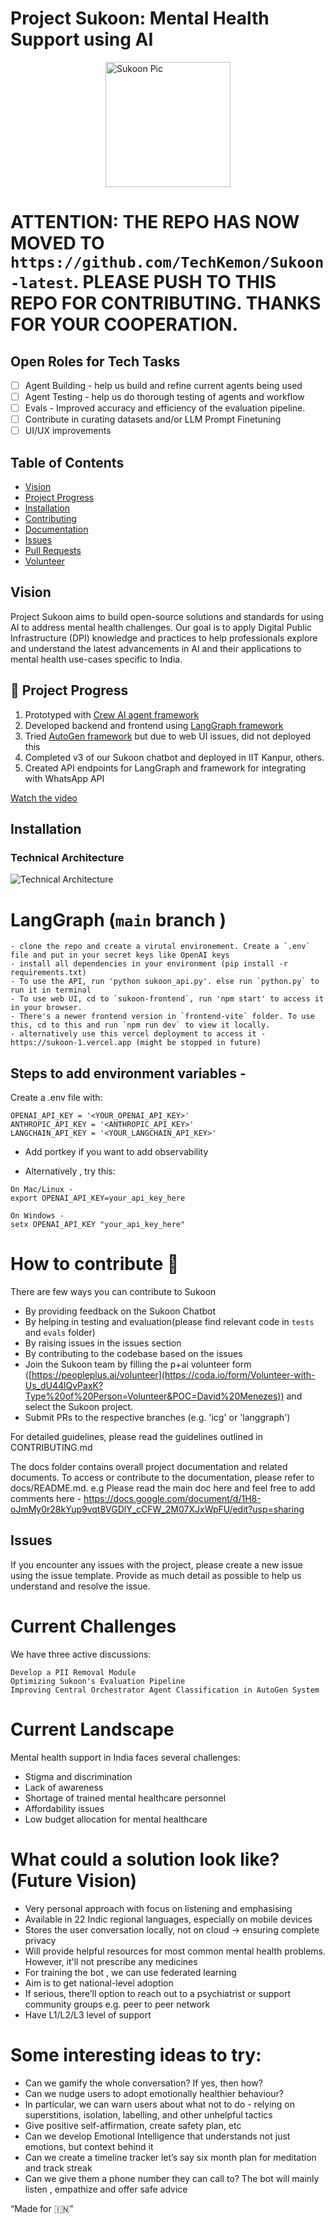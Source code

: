 # Project Sukoon: Mental Health Support using AI
<img src="archive/sukoon_logo.png" alt="Sukoon Pic" width="200" style="display: block; margin: 0 auto;">

# ATTENTION: THE REPO HAS NOW MOVED TO `https://github.com/TechKemon/Sukoon-latest`. PLEASE PUSH TO THIS REPO FOR CONTRIBUTING. THANKS FOR YOUR COOPERATION.

## Open Roles for Tech Tasks 

- [ ] Agent Building - help us build and refine current agents being used
- [ ] Agent Testing - help us do thorough testing of agents and workflow
- [ ] Evals - Improved accuracy and efficiency of the evaluation pipeline.
- [ ] Contribute in curating datasets and/or LLM Prompt Finetuning
- [ ] UI/UX improvements 
      
## Table of Contents

- [Vision](#vision)
- [Project Progress](#project-progress)
- [Installation](#installation)
- [Contributing](#contributing)
- [Documentation](#documentation)
- [Issues](#issues)
- [Pull Requests](#pull-requests)
- [Volunteer](#volunteer)

## Vision

Project Sukoon aims to build open-source solutions and standards for using AI to address mental health challenges. Our goal is to apply Digital Public Infrastructure (DPI) knowledge and practices to help professionals explore and understand the latest advancements in AI and their applications to mental health use-cases specific to India.

## 🚀 Project Progress

1. Prototyped with [Crew AI agent framework](https://www.crewai.com/)
2. Developed backend and frontend using [LangGraph framework](https://www.langchain.com/langgraph)
3. Tried [AutoGen framework](https://microsoft.github.io/autogen/docs/tutorial/introduction/) but due to web UI issues, did not deployed this
4. Completed v3 of our Sukoon chatbot and deployed in IIT Kanpur, others.
5. Created API endpoints for LangGraph and framework for integrating with WhatsApp API

[Watch the video](https://drive.google.com/file/d/1zFL8nz0d8aqzHxJhFU0h-ScDdFaSkPeT/view?usp=drive_link)

## Installation

### Technical Architecture
![Technical Architecture](archive/sukoon_tech_arch_1x.png)

# LangGraph (`main` branch )
```
- clone the repo and create a virutal environement. Create a `.env` file and put in your secret keys like OpenAI keys
- install all dependencies in your environment (pip install -r requirements.txt)
- To use the API, run 'python sukoon_api.py'. else run `python.py` to run it in terminal
- To use web UI, cd to `sukoon-frontend`, run 'npm start' to access it in your browser. 
- There's a newer frontend version in `frontend-vite` folder. To use this, cd to this and run `npm run dev` to view it locally.
- alternatively use this vercel deployment to access it - https://sukoon-1.vercel.app (might be stopped in future)
```
## Steps to add environment variables - 
Create a .env file with:
```
OPENAI_API_KEY = '<YOUR_OPENAI_API_KEY>' 
ANTHROPIC_API_KEY = '<ANTHROPIC_API_KEY>'
LANGCHAIN_API_KEY = '<YOUR_LANGCHAIN_API_KEY>'
```
- Add portkey if you want to add observability

- Alternatively , try this:
```
On Mac/Linux -
export OPENAI_API_KEY=your_api_key_here

On Windows -
setx OPENAI_API_KEY "your_api_key_here"
```

# How to contribute 🤝
There are few ways you can contribute to Sukoon

- By providing feedback on the Sukoon Chatbot
- By helping in testing and evaluation(please find relevant code in `tests` and `evals` folder)
- By raising issues in the issues section
- By contributing to the codebase based on the issues
- Join the Sukoon team by filling the p+ai volunteer form ([https://peopleplus.ai/volunteer](https://coda.io/form/Volunteer-with-Us_dU44lQvPaxK?Type%20of%20Person=Volunteer&POC=David%20Menezes)) and select the Sukoon project.
- Submit PRs to the respective branches (e.g. 'icg' or 'langgraph')

For detailed guidelines, please read the guidelines outlined in CONTRIBUTING.md

The docs folder contains overall project documentation and related documents. To access or contribute to the documentation, please refer to docs/README.md.
e.g Please read the main doc here and feel free to add comments here - https://docs.google.com/document/d/1H8-oJmMy0r28kYup9vqt8VGDlY_cCFW_2M07XJxWpFU/edit?usp=sharing 

## Issues

If you encounter any issues with the project, please create a new issue using the issue template. Provide as much detail as possible to help us understand and resolve the issue.

# Current Challenges
We have three active discussions:
```
Develop a PII Removal Module
Optimizing Sukoon's Evaluation Pipeline
Improving Central Orchestrator Agent Classification in AutoGen System
```

# Current Landscape
Mental health support in India faces several challenges:

* Stigma and discrimination
* Lack of awareness
* Shortage of trained mental healthcare personnel
* Affordability issues
* Low budget allocation for mental healthcare

# What could a solution look like? (Future Vision) 
* Very personal approach with focus on listening and emphasising
* Available in 22 Indic regional languages, especially on mobile devices
* Stores the user conversation locally, not on cloud -> ensuring complete privacy
* Will provide helpful resources for most common mental health problems. However, it'll not prescribe any medicines
* For training the bot , we can use federated learning
* Aim is to get national-level adoption
* If serious, there’ll option to reach out to a psychiatrist or support community groups e.g. peer to peer network
* Have L1/L2/L3 level of support 

# Some interesting ideas to try: 
* Can we gamify the whole conversation? If yes, then how? 
* Can we nudge users to adopt emotionally healthier behaviour? 
* In particular, we can warn users about what not to do - relying on superstitions, isolation, labelling, and other unhelpful tactics
* Give positive self-affirmation, create safety plan, etc
* Can we develop Emotional Intelligence that understands not just emotions, but context behind it
* Can we create a timeline tracker let’s say six month plan for meditation and track streak
* Can we give them a phone number they can call to? The bot will mainly listen , empathize and offer safe advice

“Made for 🇮🇳”
